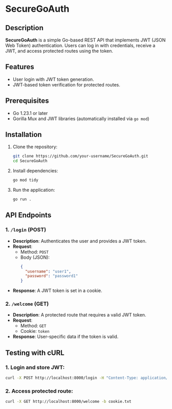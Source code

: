 # SecureGoAuth

## Description
**SecureGoAuth** is a simple Go-based REST API that implements JWT (JSON Web Token) authentication. Users can log in with credentials, receive a JWT, and access protected routes using the token.

## Features
- User login with JWT token generation.
- JWT-based token verification for protected routes.

## Prerequisites
- Go 1.23.1 or later
- Gorilla Mux and JWT libraries (automatically installed via `go mod`)

## Installation

1. Clone the repository:
   ```bash
   git clone https://github.com/your-username/SecureGoAuth.git
   cd SecureGoAuth
   ```

2. Install dependencies:
   ```bash
   go mod tidy
   ```

3. Run the application:
   ```bash
   go run .
   ```

## API Endpoints

### 1. `/login` (POST)
- **Description**: Authenticates the user and provides a JWT token.
- **Request**: 
   - Method: `POST`
   - Body (JSON):
     ```json
     {
       "username": "user1",
       "password": "password1"
     }
     ```
- **Response**: A JWT token is set in a cookie.

### 2. `/welcome` (GET)
- **Description**: A protected route that requires a valid JWT token.
- **Request**: 
   - Method: `GET`
   - Cookie: `token`
- **Response**: User-specific data if the token is valid.

## Testing with cURL

### 1. Login and store JWT:
```bash
curl -X POST http://localhost:8000/login -H "Content-Type: application/json" -d '{"username":"user1", "password":"password1"}' -c cookie.txt
```

### 2. Access protected route:
```bash
curl -X GET http://localhost:8000/welcome -b cookie.txt
```

